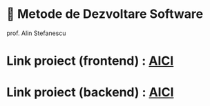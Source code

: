 # 📱 Metode de Dezvoltare Software
prof. Alin Stefanescu

# Link proiect (frontend) : [AICI](https://github.com/stefanoprea02/TopicTrail-Frontend)
# Link proiect (backend) : [AICI](https://github.com/stefanoprea02/TopicTrail-Backend)
